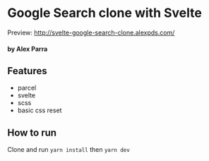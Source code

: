 # Google Search clone with Svelte

Preview: http://svelte-google-search-clone.alexpds.com/

#### by Alex Parra 

## Features
- parcel
- svelte
- scss
- basic css reset

## How to run
Clone and run `yarn install` then `yarn dev`
